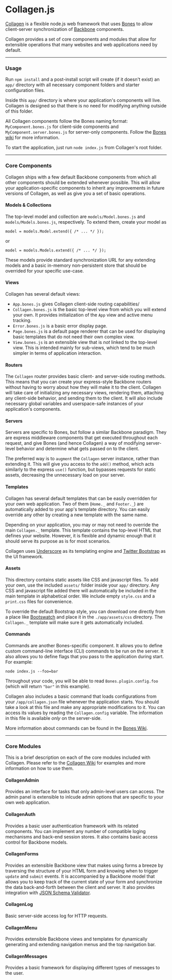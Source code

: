 Collagen.js
===========

[Collagen](http://github.com/vkareh/collagen) is a flexible node.js web
framework that uses [Bones](http://github.com/developmentseed/bones) to allow
client-server synchronization of [Backbone](http://backbonejs.org) components.

Collagen provides a set of core components and modules that allow for extensible
operations that many websites and web applications need by default.

----

### Usage

Run `npm install` and a post-install script will create (if it doesn't exist) an
`app/` directory with all necessary component folders and starter configuration
files.

Inside this `app/` directory is where your application's components will live.
Collagen is designed so that there is no need for modifying anything outside of
this folder.

All Collagen components follow the Bones naming format: `MyComponent.bones.js`
for client-side components and `MyComponent.server.bones.js` for server-only
components. Follow the
[Bones wiki](http://github.com/developmentseed/bones/wiki) for more information.

To start the application, just run `node index.js` from Collagen's root folder.

----

### Core Components

Collagen ships with a few default Backbone components from which all other
components should be extended whenever possible. This will allow your
application-specific components to inherit any improvements in future versions
of Collagen, as well as give you a set of basic operations.

#### Models & Collections

The top-level model and collection are `models/Model.bones.js` and
`models/Models.bones.js`, respectively. To extend them, create your model as

```
model = models.Model.extend({ /* ... */ });
```

or

```
model = models.Models.extend({ /* ... */ });
```

These models provide standard synchronization URL for any extending models and a
basic in-memory non-persistent store that should be overrided for your specific
use-case.

#### Views

Collagen has several default views:

* `App.bones.js` gives Collagen client-side routing capabilities/
* `Collagen.bones.js` is the basic top-level view from which you will extend your own. It provides initialization of the `App` view and active menu tracking.
* `Error.bones.js` is a basic error display page.
* `Page.bones.js` is a default page renderer that can be used for displaying basic templates that do not need their own complex view.
* `View.bones.js` is an extensible view that is _not_ linked to the top-level view. This is intended mainly for sub-views, which tend to be much simpler in terms of application interaction.

#### Routers

The `Collagen` router provides basic client- and server-side routing methods.
This means that you can create your express-style Backbone routers without
having to worry about how they will make it to the client. Collagen will take
care of initializing any necessary views, rendering them, attaching any
client-side behavior, and sending them to the client. It will also include
necessary global variables and userspace-safe instances of your application's
components.

#### Servers

Servers are specific to Bones, but follow a similar Backbone paradigm. They are
express middleware components that get executed throughout each request, and
give Bones (and hence Collagen) a way of modifying server-level behavior and
determine what gets passed on to the client.

The preferred way is to `augment` the `Collagen` server instance, rather than
extending it. This will give you access to the `add()` method, which acts
similarly to the express `use()` function, but bypasses requests for static
assets, decreasing the unnecessary load on your server.

#### Templates

Collagen has several default templates that can be easily overridden for your
own web application. Two of them (`Home._` and `Footer._`) are automatically
added to your app's template directory. You can easily override any other by
creating a new template with the same name.

Depending on your application, you may or may not need to override the main
`Collagen._` template. This template contains the top-level HTML that defines
your website. However, it is flexible and dynamic enough that it should serve
its purpose as is for most scenarios.

Collagen uses [Underscore](http://underscorejs.org) as its templating engine and
[Twitter Bootstrap](http://twitter.github.io/bootstrap) as the UI framework.

#### Assets

This directory contains static assets like CSS and javascript files. To add your
own, use the included `assets/` folder inside your `app/` directory. Any CSS and
javascript file added there will automatically be included in the main template
in alphabetical order. We include empty `style.css` and a `print.css` files for
convenience.

To override the default Bootstrap style, you can download one directly from a
place like [Bootswatch](http://bootswatch.com) and place it in the
`./app/assets/css` directory. The `Collagen._` template will make sure it gets
automatically included.

#### Commands

Commands are another Bones-specific component. It allows you to define custom
command-line interface (CLI) commands to be run on the server. It also allows
you to define flags that you pass to the application during start. For example:

```
node index.js --foo=bar
```

Throughout your code, you will be able to read `Bones.plugin.config.foo` (which
will return `"bar"` in this example).

Collagen also includes a basic command that loads configurations from your
`/app/collagen.json` file whenever the application starts. You should take a
look at this file and make any appropriate modifications to it. You can access
its values by reading the `Collagen.config` variable. The information in this
file is available _only_ on the server-side.

More information about commands can be found in the
[Bones Wiki](https://github.com/developmentseed/bones/wiki/Commands).

----

### Core Modules

This is a brief description on each of the core modules included with Collagen.
Please refer to the [Collagen Wiki](https://github.com/vkareh/collagen/wiki) for
examples and more information on how to use them.

#### CollagenAdmin

Provides an interface for tasks that only admin-level users can access. The
admin panel is extensible to inlcude admin options that are specific to your own
web application.

#### CollagenAuth

Provides a basic user authentication framework with its related components. You
can implement any number of compatible loging mechanisms and back-end session
stores. It also contains basic access control for Backbone models.

#### CollagenForms

Provides an extensible Backbone view that makes using forms a breeze by
traversing the structure of your HTML form and knowing when to trigger `update`
and `submit` events. It is accompanied by a Backbone model that allows you to
keep track of the current state of your form and synchronize the data
back-and-forth between the client and server. It also provides integration with
[JSON Schema Validator](https://github.com/garycourt/JSV).

#### CollagenLog

Basic server-side access log for HTTP requests.

#### CollagenMenu

Provides extensible Backbone views and templates for dynamically generating and
extending navigation menus and the top navigation bar.

#### CollagenMessages

Provides a basic framework for displaying different types of messages to the
user.

